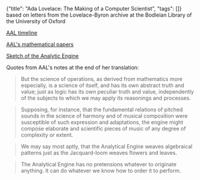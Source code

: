 {"title": "Ada Lovelace: The Making of a Computer Scientist", "tags": []}
based on letters from the Lovelace-Byron archive at the Bodleian Library of the University of Oxford

[AAL timeline](https://www.timetoast.com/timelines/ada-lovelace)

[AAL's mathematical papers](https://www.claymath.org/publications/ada-lovelaces-mathematical-papers)

[Sketch of the Analytic Engine](https://www.fourmilab.ch/babbage/sketch.html)

Quotes from AAL's notes at the end of her translation:

> But the science of operations, as derived from mathematics more especially,
is a science of itself, and has its own abstract truth and value; just as
logic has its own peculiar truth and value, independently of the subjects
to which we may apply its reasonings and processes.

> Supposing, for instance, that the fundamental relations of pitched sounds
in the science of harmony and of musical composition were susceptible of
such expression and adaptations, the engine might compose elaborate and
scientific pieces of music of any degree of complexity or extent.

> We may say most aptly, that the Analytical Engine weaves algebraical patterns just as the Jacquard-loom weaves flowers and leaves.

> The Analytical Engine has no pretensions whatever to originate anything. It can do whatever we know how to order it to perform.

